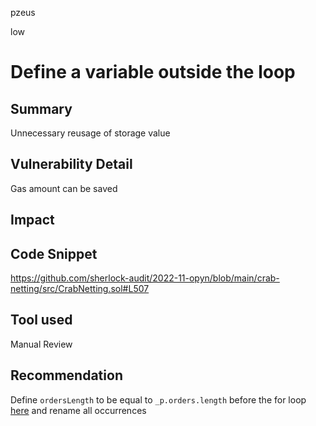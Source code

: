 pzeus

low

# Define a variable outside the loop

## Summary
Unnecessary reusage of storage value
## Vulnerability Detail
Gas amount can be saved 
## Impact

## Code Snippet
https://github.com/sherlock-audit/2022-11-opyn/blob/main/crab-netting/src/CrabNetting.sol#L507
## Tool used

Manual Review

## Recommendation
Define `ordersLength` to be equal to `_p.orders.length` before the for loop [here](https://github.com/sherlock-audit/2022-11-opyn/blob/main/crab-netting/src/CrabNetting.sol#L507) and rename all occurrences